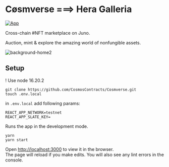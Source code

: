 # Cøsmverse ===> Hera Galleria
[![App](https://github.com/CosmosContracts/Cosmverse/actions/workflows/react.yml/badge.svg)](https://github.com/CosmosContracts/Cosmverse/actions/workflows/react.yml)

Cross-chain #NFT marketplace on 
Juno.

Auction, mint & explore the amazing world of nonfungible assets. 





![background-home2](https://github.com/jaredrsommer/cosmverse/assets/51533784/81c2c19e-0e7c-417b-a616-4eb55ffd75c2)





## Setup
! Use node 16.20.2
```
git clone https://github.com/CosmosContracts/Cosmverse.git
touch .env.local
```

in `.env.local` add following params:
```
REACT_APP_NETWORK=testnet
REACT_APP_SLATE_KEY=
```

Runs the app in the development mode.
```
yarn
yarn start
```

Open [http://localhost:3000](http://localhost:3000) to view it in the browser.     
The page will reload if you make edits. You will also see any lint errors in the console.

